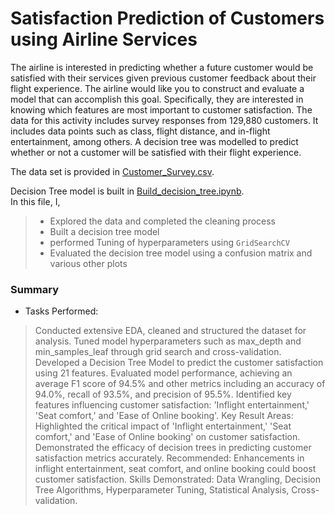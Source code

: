 # Satisfaction Prediction of Customers using Airline Services
The airline is interested in predicting whether a future customer would be satisfied with their services given previous customer feedback about their flight experience. The airline would like you to construct and evaluate a model that can accomplish this goal. Specifically, they are interested in knowing which features are most important to customer satisfaction. The data for this activity includes survey responses from 129,880 customers. It includes data points such as class, flight distance, and in-flight entertainment, among others. A decision tree was modelled to predict whether or not a customer will be satisfied with their flight experience.

The data set is provided in [Customer_Survey.csv](Customer_Survey.csv).<br>

Decision Tree model is built in [Build_decision_tree.ipynb](Build_decision_tree.ipynb).<br>
In this file, I,
> * Explored the data and completed the cleaning process
> * Built a decision tree model 
> * performed Tuning of hyperparameters using `GridSearchCV`
> * Evaluated the decision tree model using a confusion matrix and various other plots

### Summary
* Tasks Performed:
> Conducted extensive EDA, cleaned and structured the dataset for analysis.
> Tuned model hyperparameters such as max_depth and min_samples_leaf through grid search and cross-validation.
> Developed a Decision Tree Model to predict the customer satisfaction using 21 features.
> Evaluated model performance, achieving an average F1 score of 94.5% and other metrics including an accuracy of 94.0%, recall of 93.5%, and precision of 95.5%.
> Identified key features influencing customer satisfaction: 'Inflight entertainment,' 'Seat comfort,' and 'Ease of Online booking'.
Key Result Areas:
> Highlighted the critical impact of 'Inflight entertainment,' 'Seat comfort,' and 'Ease of Online booking' on customer satisfaction.
> Demonstrated the efficacy of decision trees in predicting customer satisfaction metrics accurately.
Recommended: Enhancements in inflight entertainment, seat comfort, and online booking could boost customer satisfaction.
Skills Demonstrated: Data Wrangling, Decision Tree Algorithms, Hyperparameter Tuning, Statistical Analysis, Cross-validation.
